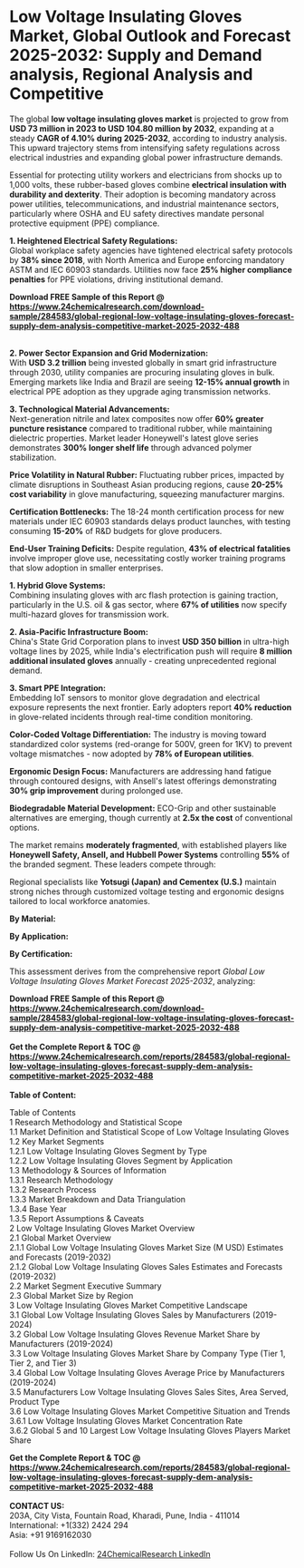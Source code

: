 <h1>Low Voltage Insulating Gloves Market, Global Outlook and Forecast 2025-2032: Supply and Demand analysis, Regional Analysis and Competitive</h1><p>The global <strong>low voltage insulating gloves market</strong> is projected to grow from <strong>USD 73 million in 2023 to USD 104.80 million by 2032</strong>, expanding at a steady <strong>CAGR of 4.10% during 2025-2032</strong>, according to industry analysis. This upward trajectory stems from intensifying safety regulations across electrical industries and expanding global power infrastructure demands.</p><p>Essential for protecting utility workers and electricians from shocks up to 1,000 volts, these rubber-based gloves combine <strong>electrical insulation with durability and dexterity</strong>. Their adoption is becoming mandatory across power utilities, telecommunications, and industrial maintenance sectors, particularly where OSHA and EU safety directives mandate personal protective equipment (PPE) compliance.</p><p><strong>1. Heightened Electrical Safety Regulations:</strong><br>
Global workplace safety agencies have tightened electrical safety protocols by <strong>38% since 2018</strong>, with North America and Europe enforcing mandatory ASTM and IEC 60903 standards. Utilities now face <strong>25% higher compliance penalties</strong> for PPE violations, driving institutional demand.</p><div><b>Download FREE Sample of this Report @ 
            <a href="https://www.24chemicalresearch.com/download-sample/284583/global-regional-low-voltage-insulating-gloves-forecast-supply-dem-analysis-competitive-market-2025-2032-488">
            https://www.24chemicalresearch.com/download-sample/284583/global-regional-low-voltage-insulating-gloves-forecast-supply-dem-analysis-competitive-market-2025-2032-488</a></b></div><br><p><strong>2. Power Sector Expansion and Grid Modernization:</strong><br>
With <strong>USD 3.2 trillion</strong> being invested globally in smart grid infrastructure through 2030, utility companies are procuring insulating gloves in bulk. Emerging markets like India and Brazil are seeing <strong>12-15% annual growth</strong> in electrical PPE adoption as they upgrade aging transmission networks.</p><p><strong>3. Technological Material Advancements:</strong><br>
Next-generation nitrile and latex composites now offer <strong>60% greater puncture resistance</strong> compared to traditional rubber, while maintaining dielectric properties. Market leader Honeywell's latest glove series demonstrates <strong>300% longer shelf life</strong> through advanced polymer stabilization.</p><p><strong>Price Volatility in Natural Rubber:</strong> Fluctuating rubber prices, impacted by climate disruptions in Southeast Asian producing regions, cause <strong>20-25% cost variability</strong> in glove manufacturing, squeezing manufacturer margins.</p><p><strong>Certification Bottlenecks:</strong> The 18-24 month certification process for new materials under IEC 60903 standards delays product launches, with testing consuming <strong>15-20%</strong> of R&amp;D budgets for glove producers.</p><p><strong>End-User Training Deficits:</strong> Despite regulation, <strong>43% of electrical fatalities</strong> involve improper glove use, necessitating costly worker training programs that slow adoption in smaller enterprises.</p><p><strong>1. Hybrid Glove Systems:</strong><br>
Combining insulating gloves with arc flash protection is gaining traction, particularly in the U.S. oil &amp; gas sector, where <strong>67% of utilities</strong> now specify multi-hazard gloves for transmission work.</p><p><strong>2. Asia-Pacific Infrastructure Boom:</strong><br>
China's State Grid Corporation plans to invest <strong>USD 350 billion</strong> in ultra-high voltage lines by 2025, while India's electrification push will require <strong>8 million additional insulated gloves</strong> annually - creating unprecedented regional demand.</p><p><strong>3. Smart PPE Integration:</strong><br>
Embedding IoT sensors to monitor glove degradation and electrical exposure represents the next frontier. Early adopters report <strong>40% reduction</strong> in glove-related incidents through real-time condition monitoring.</p><p><strong>Color-Coded Voltage Differentiation:</strong> The industry is moving toward standardized color systems (red-orange for 500V, green for 1KV) to prevent voltage mismatches - now adopted by <strong>78% of European utilities</strong>.</p><p><strong>Ergonomic Design Focus:</strong> Manufacturers are addressing hand fatigue through contoured designs, with Ansell's latest offerings demonstrating <strong>30% grip improvement</strong> during prolonged use.</p><p><strong>Biodegradable Material Development:</strong> ECO-Grip and other sustainable alternatives are emerging, though currently at <strong>2.5x the cost</strong> of conventional options.</p><p>The market remains <strong>moderately fragmented</strong>, with established players like <strong>Honeywell Safety, Ansell, and Hubbell Power Systems</strong> controlling <strong>55%</strong> of the branded segment. These leaders compete through:</p><p>Regional specialists like <strong>Yotsugi (Japan) and Cementex (U.S.)</strong> maintain strong niches through customized voltage testing and ergonomic designs tailored to local workforce anatomies.</p><p><strong>By Material:</strong></p><p><strong>By Application:</strong></p><p><strong>By Certification:</strong></p><p>This assessment derives from the comprehensive report <em>Global Low Voltage Insulating Gloves Market Forecast 2025-2032</em>, analyzing:</p><div><b>Download FREE Sample of this Report @ 
            <a href="https://www.24chemicalresearch.com/download-sample/284583/global-regional-low-voltage-insulating-gloves-forecast-supply-dem-analysis-competitive-market-2025-2032-488">
            https://www.24chemicalresearch.com/download-sample/284583/global-regional-low-voltage-insulating-gloves-forecast-supply-dem-analysis-competitive-market-2025-2032-488</a></b></div><br><div><b>Get the Complete Report & TOC @ 
            <a href="https://www.24chemicalresearch.com/reports/284583/global-regional-low-voltage-insulating-gloves-forecast-supply-dem-analysis-competitive-market-2025-2032-488">
            https://www.24chemicalresearch.com/reports/284583/global-regional-low-voltage-insulating-gloves-forecast-supply-dem-analysis-competitive-market-2025-2032-488</a></b></div><br>
            <b>Table of Content:</b><p>Table of Contents<br />
1 Research Methodology and Statistical Scope<br />
1.1 Market Definition and Statistical Scope of Low Voltage Insulating Gloves<br />
1.2 Key Market Segments<br />
1.2.1 Low Voltage Insulating Gloves Segment by Type<br />
1.2.2 Low Voltage Insulating Gloves Segment by Application<br />
1.3 Methodology & Sources of Information<br />
1.3.1 Research Methodology<br />
1.3.2 Research Process<br />
1.3.3 Market Breakdown and Data Triangulation<br />
1.3.4 Base Year<br />
1.3.5 Report Assumptions & Caveats<br />
2 Low Voltage Insulating Gloves Market Overview<br />
2.1 Global Market Overview<br />
2.1.1 Global Low Voltage Insulating Gloves Market Size (M USD) Estimates and Forecasts (2019-2032)<br />
2.1.2 Global Low Voltage Insulating Gloves Sales Estimates and Forecasts (2019-2032)<br />
2.2 Market Segment Executive Summary<br />
2.3 Global Market Size by Region<br />
3 Low Voltage Insulating Gloves Market Competitive Landscape<br />
3.1 Global Low Voltage Insulating Gloves Sales by Manufacturers (2019-2024)<br />
3.2 Global Low Voltage Insulating Gloves Revenue Market Share by Manufacturers (2019-2024)<br />
3.3 Low Voltage Insulating Gloves Market Share by Company Type (Tier 1, Tier 2, and Tier 3)<br />
3.4 Global Low Voltage Insulating Gloves Average Price by Manufacturers (2019-2024)<br />
3.5 Manufacturers Low Voltage Insulating Gloves Sales Sites, Area Served, Product Type<br />
3.6 Low Voltage Insulating Gloves Market Competitive Situation and Trends<br />
3.6.1 Low Voltage Insulating Gloves Market Concentration Rate<br />
3.6.2 Global 5 and 10 Largest Low Voltage Insulating Gloves Players Market Share </p><div><b>Get the Complete Report & TOC @ 
            <a href="https://www.24chemicalresearch.com/reports/284583/global-regional-low-voltage-insulating-gloves-forecast-supply-dem-analysis-competitive-market-2025-2032-488">
            https://www.24chemicalresearch.com/reports/284583/global-regional-low-voltage-insulating-gloves-forecast-supply-dem-analysis-competitive-market-2025-2032-488</a></b></div><br><b>CONTACT US:</b><br>
            203A, City Vista, Fountain Road, Kharadi, Pune, India - 411014<br>
            International: +1(332) 2424 294<br>
            Asia: +91 9169162030 <br><br>
            Follow Us On LinkedIn: <a href="https://www.linkedin.com/company/24chemicalresearch/">24ChemicalResearch LinkedIn</a>